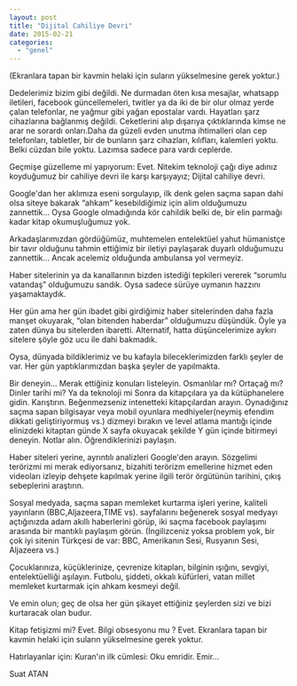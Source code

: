 ```yaml
---
layout: post
title: "Dijital Cahiliye Devri"
date: 2015-02-21
categories: 
  - "genel"
---
```


(Ekranlara tapan bir kavmin helaki için suların yükselmesine gerek yoktur.)

Dedelerimiz bizim gibi değildi. Ne durmadan öten kısa mesajlar, whatsapp iletileri, facebook güncellemeleri, twitler ya da iki de bir olur olmaz yerde çalan telefonlar, ne yağmur gibi yağan epostalar vardı. Hayatları şarz cihazlarına bağlanmış değildi. Ceketlerini alıp dışarıya çıktıklarında kimse ne arar ne sorardı onları.Daha da güzeli evden unutma ihtimalleri olan cep telefonları, tabletler, bir de bunların şarz cihazları, kılıfları, kalemleri yoktu. Belki cüzdan bile yoktu. Lazımsa sadece para vardı ceplerde.

Geçmişe güzelleme mi yapıyorum: Evet. Nitekim teknoloji çağı diye adınız koyduğumuz bir cahiliye devri ile karşı karşıyayız; Dijital cahiliye devri.

Google'dan her aklımıza eseni sorgulayıp, ilk denk gelen saçma sapan dahi olsa siteye bakarak “ahkam” kesebildiğimiz için alim olduğumuzu zannettik… Oysa Google olmadığında kör cahildik belki de, bir elin parmağı kadar kitap okumuşluğumuz yok.

Arkadaşlarımızdan gördüğümüz, muhtemelen entelektüel yahut hümanistçe bir tavır olduğunu tahmin ettiğimiz bir iletiyi paylaşarak duyarlı olduğumuzu zannettik… Ancak acelemiz olduğunda ambulansa yol vermeyiz.

Haber sitelerinin ya da kanallarının bizden istediği tepkileri vererek “sorumlu vatandaş” olduğumuzu sandık. Oysa sadece sürüye uymanın hazzını yaşamaktaydık.

Her gün ama her gün ibadet gibi girdiğimiz haber sitelerinden daha fazla manşet okuyarak, “olan bitenden haberdar” olduğumuzu düşündük. Öyle ya zaten dünya bu sitelerden ibaretti. Alternatif, hatta düşüncelerimize aykırı sitelere şöyle göz ucu ile dahi bakmadık.

Oysa, dünyada bildiklerimiz ve bu kafayla bileceklerimizden farklı şeyler de var. Her gün yaptıklarımızdan başka şeyler de yapılmakta.

Bir deneyin… Merak ettiğiniz konuları listeleyin. Osmanlılar mı? Ortaçağ mı? Dinler tarihi mi? Ya da teknoloji mi Sonra da kitapçılara ya da kütüphanelere gidin. Karıştırın. Beğenmezseniz intenetteki kitapçılardan arayın. Oynadığınız saçma sapan bilgisayar veya mobil oyunlara medhiyeler(neymiş efendim dikkati geliştiriyormuş vs.) dizmeyi bırakın ve level atlama mantığı içinde elinizdeki kitaptan günde X sayfa okuyacak şekilde Y gün içinde bitirmeyi deneyin. Notlar alın. Öğrendiklerinizi paylaşın.

Haber siteleri yerine, ayrıntılı analizleri Google'den arayın. Sözgelimi terörizmi mi merak ediyorsanız, bizahiti terörizm emellerine hizmet eden videoları izleyip dehşete kapılmak yerine ilgili terör örgütünün tarihini, çıkış sebeplerini araştırın.

Sosyal medyada, saçma sapan memleket kurtarma işleri yerine, kaliteli yayınların (BBC,Aljazeera,TIME vs). sayfalarını beğenerek sosyal medyayı açtığınızda adam akıllı haberlerini görüp, iki saçma facebook paylaşımı arasında bir mantıklı paylaşım görün. (İngilizceniz yoksa problem yok, bir çok iyi sitenin Türkçesi de var: BBC, Amerikanın Sesi, Rusyanın Sesi, Aljazeera vs.)

Çocuklarınıza, küçüklerinize, çevrenize kitapları, bilginin ışığını, sevgiyi, entelektüelliği aşılayın. Futbolu, şiddeti, okkalı küfürleri, vatan millet memleket kurtarmak için ahkam kesmeyi değil.

Ve emin olun; geç de olsa her gün şikayet ettiğiniz şeylerden sizi ve bizi kurtaracak olan budur.

Kitap fetişizmi mi? Evet. Bilgi obsesyonu mu ? Evet. Ekranlara tapan bir kavmin helaki için suların yükselmesine gerek yoktur.

Hatırlayanlar için: Kuran'ın ilk cümlesi: Oku emridir. Emir…

Suat ATAN
